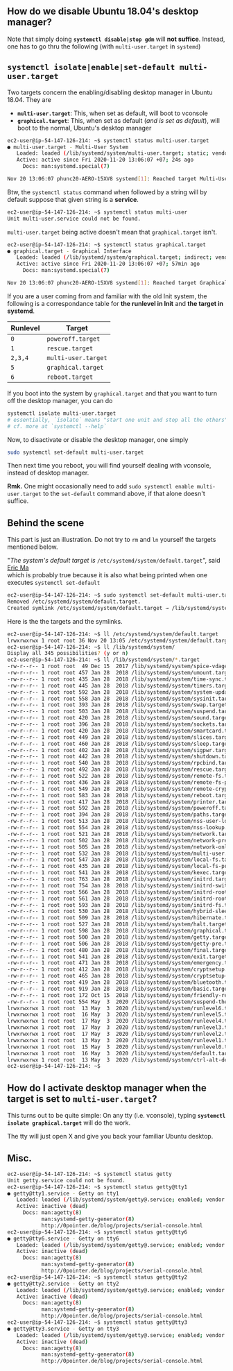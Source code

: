 ## How do we disable Ubuntu 18.04's desktop manager?
Note that simply doing **`systemctl disable|stop gdm`** will **not suffice**.
Instead, one has to go thru the following (with `multi-user.target` in `systemd`)


## `systemctl isolate|enable|set-default multi-user.target`
Two targets concern the enabling/disabling desktop manager in Ubuntu 18.04. They are
- **`multi-user.target`**: This, when set as default, will boot to vconsole
- **`graphical.target`**: This, when set as default (*and is set as default*), will boot to the normal, Ubuntu's desktop manager

```bash
ec2-user@ip-54-147-126-214: ~$ systemctl status multi-user.target
● multi-user.target - Multi-User System
   Loaded: loaded (/lib/systemd/system/multi-user.target; static; vendor preset: enabled)
   Active: active since Fri 2020-11-20 13:06:07 +07; 24s ago
     Docs: man:systemd.special(7)

Nov 20 13:06:07 phunc20-AERO-15XV8 systemd[1]: Reached target Multi-User System.
```

Btw, the `systemctl status` command when followed by a string will by default suppose that given string is a **service**.
```bash
ec2-user@ip-54-147-126-214: ~$ systemctl status multi-user
Unit multi-user.service could not be found.
```

`multi-user.target` being active doesn't mean that `graphical.target` isn't.
```bash
ec2-user@ip-54-147-126-214: ~$ systemctl status graphical.target
● graphical.target - Graphical Interface
   Loaded: loaded (/lib/systemd/system/graphical.target; indirect; vendor preset: enabled)
   Active: active since Fri 2020-11-20 13:06:07 +07; 57min ago
     Docs: man:systemd.special(7)

Nov 20 13:06:07 phunc20-AERO-15XV8 systemd[1]: Reached target Graphical Interface.
```

If you are a user coming from and familiar with the old Init system, the following is a correspondance table for
**the runlevel in Init** and **the target in systemd**.

|Runlevel|Target
|--------|------
| `0` | `poweroff.target`
| `1` | `rescue.target`
| `2,3,4` | `multi-user.target`
| `5` | `graphical.target`
| `6` | `reboot.target`

If you boot into the system by `graphical.target` and that you want to turn off the desktop manager, you can do
```bash
systemctl isolate multi-user.target
# essentially, `isolate` means "start one unit and stop all the others"
# cf. more at `systemctl --help`
```

Now, to disactivate or disable the desktop manager, one simply
```bash
sudo systemctl set-default multi-user.target
```
Then next time you reboot, you will find yourself dealing with vconsole, instead of desktop manager.

**Rmk.** One might occasionally need to add `sudo systemctl enable multi-user.target` to the `set-default` command above, if that alone doesn't suffice.


## Behind the scene
This part is just an illustration. Do not try to `rm` and `ln` yourself the targets mentioned below.

"_The system's default target is_ `/etc/systemd/system/default.target`", said [Eric Ma](https://www.systutorials.com/change-systemd-boot-target-linux/)
<br/>
which is probably true because it is also what being printed when one executes `systemctl set-default`
```bash
ec2-user@ip-54-147-126-214: ~$ sudo systemctl set-default multi-user.target
Removed /etc/systemd/system/default.target.
Created symlink /etc/systemd/system/default.target → /lib/systemd/system/multi-user.target.
```

Here is the the targets and the symlinks.
```bash
ec2-user@ip-54-147-126-214: ~$ ll /etc/systemd/system/default.target
lrwxrwxrwx 1 root root 36 Nov 20 13:05 /etc/systemd/system/default.target -> /lib/systemd/system/graphical.target
ec2-user@ip-54-147-126-214: ~$ ll /lib/systemd/system/                         
Display all 345 possibilities? (y or n)                                 
ec2-user@ip-54-147-126-214: ~$ ll /lib/systemd/system/*.target           
-rw-r--r-- 1 root root  49 Dec 15  2017 /lib/systemd/system/spice-vdagentd.target    
-rw-r--r-- 1 root root 457 Jan 28  2018 /lib/systemd/system/umount.target        
-rw-r--r-- 1 root root 435 Jan 28  2018 /lib/systemd/system/time-sync.target         
-rw-r--r-- 1 root root 445 Jan 28  2018 /lib/systemd/system/timers.target   
-rw-r--r-- 1 root root 592 Jan 28  2018 /lib/systemd/system/system-update.target
-rw-r--r-- 1 root root 558 Jan 28  2018 /lib/systemd/system/sysinit.target  
-rw-r--r-- 1 root root 393 Jan 28  2018 /lib/systemd/system/swap.target
-rw-r--r-- 1 root root 503 Jan 28  2018 /lib/systemd/system/suspend.target  
-rw-r--r-- 1 root root 420 Jan 28  2018 /lib/systemd/system/sound.target
-rw-r--r-- 1 root root 396 Jan 28  2018 /lib/systemd/system/sockets.target  
-rw-r--r-- 1 root root 420 Jan 28  2018 /lib/systemd/system/smartcard.target
-rw-r--r-- 1 root root 449 Jan 28  2018 /lib/systemd/system/slices.target
-rw-r--r-- 1 root root 460 Jan 28  2018 /lib/systemd/system/sleep.target    
-rw-r--r-- 1 root root 402 Jan 28  2018 /lib/systemd/system/sigpwr.target    
-rw-r--r-- 1 root root 442 Jan 28  2018 /lib/systemd/system/shutdown.target      
-rw-r--r-- 1 root root 540 Jan 28  2018 /lib/systemd/system/rpcbind.target  
-rw-r--r-- 1 root root 492 Jan 28  2018 /lib/systemd/system/rescue.target
-rw-r--r-- 1 root root 522 Jan 28  2018 /lib/systemd/system/remote-fs.target        
-rw-r--r-- 1 root root 436 Jan 28  2018 /lib/systemd/system/remote-fs-pre.target         
-rw-r--r-- 1 root root 549 Jan 28  2018 /lib/systemd/system/remote-cryptsetup.target         
-rw-r--r-- 1 root root 583 Jan 28  2018 /lib/systemd/system/reboot.target                       
-rw-r--r-- 1 root root 417 Jan 28  2018 /lib/systemd/system/printer.target                       
-rw-r--r-- 1 root root 592 Jan 28  2018 /lib/systemd/system/poweroff.target                      
-rw-r--r-- 1 root root 394 Jan 28  2018 /lib/systemd/system/paths.target                         
-rw-r--r-- 1 root root 513 Jan 28  2018 /lib/systemd/system/nss-user-lookup.target           
-rw-r--r-- 1 root root 554 Jan 28  2018 /lib/systemd/system/nss-lookup.target                  
-rw-r--r-- 1 root root 521 Jan 28  2018 /lib/systemd/system/network.target                    
-rw-r--r-- 1 root root 502 Jan 28  2018 /lib/systemd/system/network-pre.target                  
-rw-r--r-- 1 root root 505 Jan 28  2018 /lib/systemd/system/network-online.target
-rw-r--r-- 1 root root 532 Jan 28  2018 /lib/systemd/system/multi-user.target
-rw-r--r-- 1 root root 547 Jan 28  2018 /lib/systemd/system/local-fs.target
-rw-r--r-- 1 root root 435 Jan 28  2018 /lib/systemd/system/local-fs-pre.target
-rw-r--r-- 1 root root 541 Jan 28  2018 /lib/systemd/system/kexec.target
-rw-r--r-- 1 root root 763 Jan 28  2018 /lib/systemd/system/initrd.target
-rw-r--r-- 1 root root 754 Jan 28  2018 /lib/systemd/system/initrd-switch-root.target
-rw-r--r-- 1 root root 566 Jan 28  2018 /lib/systemd/system/initrd-root-fs.target
-rw-r--r-- 1 root root 561 Jan 28  2018 /lib/systemd/system/initrd-root-device.target
-rw-r--r-- 1 root root 593 Jan 28  2018 /lib/systemd/system/initrd-fs.target
-rw-r--r-- 1 root root 530 Jan 28  2018 /lib/systemd/system/hybrid-sleep.target
-rw-r--r-- 1 root root 509 Jan 28  2018 /lib/systemd/system/hibernate.target
-rw-r--r-- 1 root root 527 Jan 28  2018 /lib/systemd/system/halt.target
-rw-r--r-- 1 root root 598 Jan 28  2018 /lib/systemd/system/graphical.target
-rw-r--r-- 1 root root 500 Jan 28  2018 /lib/systemd/system/getty.target
-rw-r--r-- 1 root root 506 Jan 28  2018 /lib/systemd/system/getty-pre.target
-rw-r--r-- 1 root root 480 Jan 28  2018 /lib/systemd/system/final.target
-rw-r--r-- 1 root root 541 Jan 28  2018 /lib/systemd/system/exit.target
-rw-r--r-- 1 root root 471 Jan 28  2018 /lib/systemd/system/emergency.target
-rw-r--r-- 1 root root 412 Jan 28  2018 /lib/systemd/system/cryptsetup.target
-rw-r--r-- 1 root root 465 Jan 28  2018 /lib/systemd/system/cryptsetup-pre.target
-rw-r--r-- 1 root root 419 Jan 28  2018 /lib/systemd/system/bluetooth.target
-rw-r--r-- 1 root root 919 Jan 28  2018 /lib/systemd/system/basic.target
-rw-r--r-- 1 root root 172 Oct 15  2018 /lib/systemd/system/friendly-recovery.target
-rw-r--r-- 1 root root 554 May  3  2020 /lib/systemd/system/suspend-then-hibernate.target
lrwxrwxrwx 1 root root  13 May  3  2020 /lib/systemd/system/runlevel6.target -> reboot.target
lrwxrwxrwx 1 root root  16 May  3  2020 /lib/systemd/system/runlevel5.target -> graphical.target
lrwxrwxrwx 1 root root  17 May  3  2020 /lib/systemd/system/runlevel4.target -> multi-user.target
lrwxrwxrwx 1 root root  17 May  3  2020 /lib/systemd/system/runlevel3.target -> multi-user.target
lrwxrwxrwx 1 root root  17 May  3  2020 /lib/systemd/system/runlevel2.target -> multi-user.target
lrwxrwxrwx 1 root root  13 May  3  2020 /lib/systemd/system/runlevel1.target -> rescue.target
lrwxrwxrwx 1 root root  15 May  3  2020 /lib/systemd/system/runlevel0.target -> poweroff.target
lrwxrwxrwx 1 root root  16 May  3  2020 /lib/systemd/system/default.target -> graphical.target
lrwxrwxrwx 1 root root  13 May  3  2020 /lib/systemd/system/ctrl-alt-del.target -> reboot.target
ec2-user@ip-54-147-126-214: ~$
```


## How do I activate desktop manager when the target is set to `multi-user.target`?
This turns out to be quite simple: On any tty (i.e. vconsole), typing **`systemctl isolate graphical.target`** will do the work.

The tty will just open X and give you back your familiar Ubuntu desktop.


## Misc.

```bash
ec2-user@ip-54-147-126-214: ~$ systemctl status getty
Unit getty.service could not be found.
ec2-user@ip-54-147-126-214: ~$ systemctl status getty@tty1
● getty@tty1.service - Getty on tty1
   Loaded: loaded (/lib/systemd/system/getty@.service; enabled; vendor preset: enabled)
   Active: inactive (dead)
     Docs: man:agetty(8)
           man:systemd-getty-generator(8)
           http://0pointer.de/blog/projects/serial-console.html
ec2-user@ip-54-147-126-214: ~$ systemctl status getty@tty6
● getty@tty6.service - Getty on tty6
   Loaded: loaded (/lib/systemd/system/getty@.service; enabled; vendor preset: enabled)
   Active: inactive (dead)
     Docs: man:agetty(8)
           man:systemd-getty-generator(8)
           http://0pointer.de/blog/projects/serial-console.html
ec2-user@ip-54-147-126-214: ~$ systemctl status getty@tty2
● getty@tty2.service - Getty on tty2
   Loaded: loaded (/lib/systemd/system/getty@.service; enabled; vendor preset: enabled)
   Active: inactive (dead)
     Docs: man:agetty(8)
           man:systemd-getty-generator(8)
           http://0pointer.de/blog/projects/serial-console.html
ec2-user@ip-54-147-126-214: ~$ systemctl status getty@tty3
● getty@tty3.service - Getty on tty3
   Loaded: loaded (/lib/systemd/system/getty@.service; enabled; vendor preset: enabled)
   Active: inactive (dead)
     Docs: man:agetty(8)
           man:systemd-getty-generator(8)
           http://0pointer.de/blog/projects/serial-console.html
```
